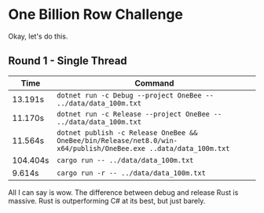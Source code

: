 # One Billion Row Challenge

Okay, let's do this.

## Round 1 - Single Thread

|Time|Command|
|---|---|
|13.191s|`dotnet run -c Debug --project OneBee -- ../data/data_100m.txt`|
|11.170s|`dotnet run -c Release --project OneBee -- ../data/data_100m.txt`|
|11.564s|`dotnet publish -c Release OneBee && OneBee/bin/Release/net8.0/win-x64/publish/OneBee.exe ..data/data_100m.txt`|
|104.404s|`cargo run -- ../data/data_100m.txt`|
|9.614s|`cargo run -r -- ../data/data_100m.txt`|

All I can say is wow. The difference between debug and release Rust is massive. Rust is outperforming C# at its best, but just barely.

